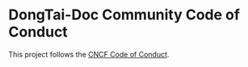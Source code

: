 # DongTai-Doc Community Code of Conduct

This project follows the [CNCF Code of Conduct](https://github.com/cncf/foundation/blob/master/code-of-conduct.md).